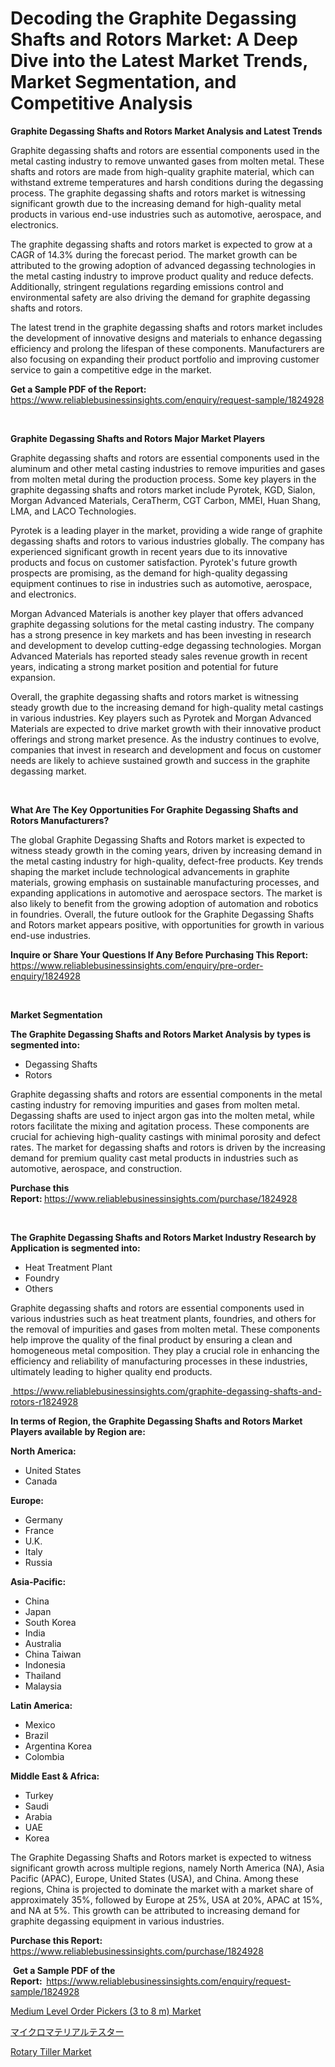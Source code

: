 <p><h1>Decoding the Graphite Degassing Shafts and Rotors Market: A Deep Dive into the Latest Market Trends, Market Segmentation, and Competitive Analysis</h1></p><p><strong>Graphite Degassing Shafts and Rotors Market Analysis and Latest Trends</strong></p>
<p><p>Graphite degassing shafts and rotors are essential components used in the metal casting industry to remove unwanted gases from molten metal. These shafts and rotors are made from high-quality graphite material, which can withstand extreme temperatures and harsh conditions during the degassing process. The graphite degassing shafts and rotors market is witnessing significant growth due to the increasing demand for high-quality metal products in various end-use industries such as automotive, aerospace, and electronics.</p><p>The graphite degassing shafts and rotors market is expected to grow at a CAGR of 14.3% during the forecast period. The market growth can be attributed to the growing adoption of advanced degassing technologies in the metal casting industry to improve product quality and reduce defects. Additionally, stringent regulations regarding emissions control and environmental safety are also driving the demand for graphite degassing shafts and rotors.</p><p>The latest trend in the graphite degassing shafts and rotors market includes the development of innovative designs and materials to enhance degassing efficiency and prolong the lifespan of these components. Manufacturers are also focusing on expanding their product portfolio and improving customer service to gain a competitive edge in the market.</p></p>
<p><strong>Get a Sample PDF of the Report:&nbsp;</strong> <a href="https://www.reliablebusinessinsights.com/enquiry/request-sample/1824928">https://www.reliablebusinessinsights.com/enquiry/request-sample/1824928</a></p>
<p>&nbsp;</p>
<p><strong>Graphite Degassing Shafts and Rotors Major Market Players</strong></p>
<p><p>Graphite degassing shafts and rotors are essential components used in the aluminum and other metal casting industries to remove impurities and gases from molten metal during the production process. Some key players in the graphite degassing shafts and rotors market include Pyrotek, KGD, Sialon, Morgan Advanced Materials, CeraTherm, CGT Carbon, MMEI, Huan Shang, LMA, and LACO Technologies.</p><p>Pyrotek is a leading player in the market, providing a wide range of graphite degassing shafts and rotors to various industries globally. The company has experienced significant growth in recent years due to its innovative products and focus on customer satisfaction. Pyrotek's future growth prospects are promising, as the demand for high-quality degassing equipment continues to rise in industries such as automotive, aerospace, and electronics.</p><p>Morgan Advanced Materials is another key player that offers advanced graphite degassing solutions for the metal casting industry. The company has a strong presence in key markets and has been investing in research and development to develop cutting-edge degassing technologies. Morgan Advanced Materials has reported steady sales revenue growth in recent years, indicating a strong market position and potential for future expansion.</p><p>Overall, the graphite degassing shafts and rotors market is witnessing steady growth due to the increasing demand for high-quality metal castings in various industries. Key players such as Pyrotek and Morgan Advanced Materials are expected to drive market growth with their innovative product offerings and strong market presence. As the industry continues to evolve, companies that invest in research and development and focus on customer needs are likely to achieve sustained growth and success in the graphite degassing market.</p></p>
<p>&nbsp;</p>
<p><strong>What Are The Key Opportunities For Graphite Degassing Shafts and Rotors Manufacturers?</strong></p>
<p><p>The global Graphite Degassing Shafts and Rotors market is expected to witness steady growth in the coming years, driven by increasing demand in the metal casting industry for high-quality, defect-free products. Key trends shaping the market include technological advancements in graphite materials, growing emphasis on sustainable manufacturing processes, and expanding applications in automotive and aerospace sectors. The market is also likely to benefit from the growing adoption of automation and robotics in foundries. Overall, the future outlook for the Graphite Degassing Shafts and Rotors market appears positive, with opportunities for growth in various end-use industries.</p></p>
<p><strong>Inquire or Share Your Questions If Any Before Purchasing This Report:</strong> <a href="https://www.reliablebusinessinsights.com/enquiry/pre-order-enquiry/1824928">https://www.reliablebusinessinsights.com/enquiry/pre-order-enquiry/1824928</a></p>
<p>&nbsp;</p>
<p><strong>Market Segmentation</strong></p>
<p><strong>The Graphite Degassing Shafts and Rotors Market Analysis by types is segmented into:</strong></p>
<p><ul><li>Degassing Shafts</li><li>Rotors</li></ul></p>
<p><p>Graphite degassing shafts and rotors are essential components in the metal casting industry for removing impurities and gases from molten metal. Degassing shafts are used to inject argon gas into the molten metal, while rotors facilitate the mixing and agitation process. These components are crucial for achieving high-quality castings with minimal porosity and defect rates. The market for degassing shafts and rotors is driven by the increasing demand for premium quality cast metal products in industries such as automotive, aerospace, and construction.</p></p>
<p><strong>Purchase this Report:&nbsp;</strong><a href="https://www.reliablebusinessinsights.com/purchase/1824928">https://www.reliablebusinessinsights.com/purchase/1824928</a></p>
<p>&nbsp;</p>
<p><strong>The Graphite Degassing Shafts and Rotors Market Industry Research by Application is segmented into:</strong></p>
<p><ul><li>Heat Treatment Plant</li><li>Foundry</li><li>Others</li></ul></p>
<p><p>Graphite degassing shafts and rotors are essential components used in various industries such as heat treatment plants, foundries, and others for the removal of impurities and gases from molten metal. These components help improve the quality of the final product by ensuring a clean and homogeneous metal composition. They play a crucial role in enhancing the efficiency and reliability of manufacturing processes in these industries, ultimately leading to higher quality end products.</p></p>
<p><a href="https://www.reliablebusinessinsights.com/graphite-degassing-shafts-and-rotors-r1824928">&nbsp;https://www.reliablebusinessinsights.com/graphite-degassing-shafts-and-rotors-r1824928</a></p>
<p><strong>In terms of Region, the Graphite Degassing Shafts and Rotors Market Players available by Region are:</strong></p>
<p>
    <p> <strong> North America: </strong>
        <ul>
            <li>United States</li>
            <li>Canada</li>
        </ul>
        </p> 
    <p> <strong> Europe: </strong>
        <ul>
            <li>Germany</li>
            <li>France</li>
            <li>U.K.</li>
            <li>Italy</li>
            <li>Russia</li>
        </ul>
        </p> 
    <p> <strong> Asia-Pacific: </strong>
        <ul>
            <li>China</li>
            <li>Japan</li>
            <li>South Korea</li>
            <li>India</li>
            <li>Australia</li>
            <li>China Taiwan</li>
            <li>Indonesia</li>
            <li>Thailand</li>
            <li>Malaysia</li>
        </ul>
        </p> 
    <p> <strong> Latin America: </strong>
        <ul>
            <li>Mexico</li>
            <li>Brazil</li>
            <li>Argentina Korea</li>
            <li>Colombia</li>
        </ul>
        </p> 
    <p> <strong> Middle East & Africa: </strong>
        <ul>
            <li>Turkey</li>
            <li>Saudi</li>
            <li>Arabia</li>
            <li>UAE</li>
            <li>Korea</li>
        </ul>
    </p>
    </p>
<p><p>The Graphite Degassing Shafts and Rotors market is expected to witness significant growth across multiple regions, namely North America (NA), Asia Pacific (APAC), Europe, United States (USA), and China. Among these regions, China is projected to dominate the market with a market share of approximately 35%, followed by Europe at 25%, USA at 20%, APAC at 15%, and NA at 5%. This growth can be attributed to increasing demand for graphite degassing equipment in various industries.</p></p>
<p><strong>Purchase this Report: </strong><a href="https://www.reliablebusinessinsights.com/purchase/1824928">https://www.reliablebusinessinsights.com/purchase/1824928</a></p>
<p>&nbsp;<strong>Get a Sample PDF of the Report:&nbsp;&nbsp;</strong><a href="https://www.reliablebusinessinsights.com/enquiry/request-sample/1824928">https://www.reliablebusinessinsights.com/enquiry/request-sample/1824928</a></p>
<p><strong></strong></p>
<p><p><a href="https://view.publitas.com/reportprime-1/global-medium-level-order-pickers-3-to-8-m-market-size-and-market-trends-analysis-by-regional-outlook-competitive-strategies-forecasted-for-period-from-2024-to-2031/">Medium Level Order Pickers (3 to 8 m) Market</a></p><p><a href="https://github.com/mathieurico66/Market-Research-Report-List-2/blob/main/4079347163361.md">マイクロマテリアルテスター</a></p><p><a href="https://github.com/yazulaeha/Market-Research-Report-List-1/blob/main/rotary-tiller-market.md">Rotary Tiller Market</a></p></p>